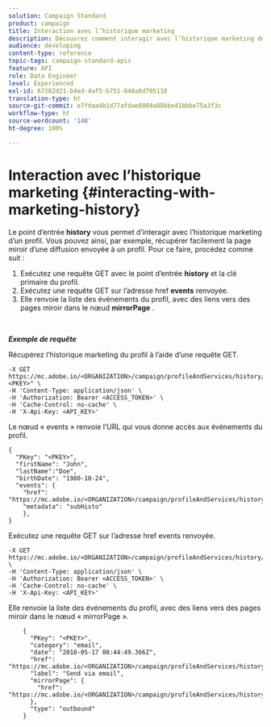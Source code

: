 ```yaml
---
solution: Campaign Standard
product: campaign
title: Interaction avec l’historique marketing
description: Découvrez comment interagir avec l’historique marketing des profils.
audience: developing
content-type: reference
topic-tags: campaign-standard-apis
feature: API
role: Data Engineer
level: Experienced
exl-id: 67282d21-b4ed-4af5-b751-848a6d705118
translation-type: ht
source-git-commit: e7fdaa4b1d77afdae8004a88bbe41bbbe75a3f3c
workflow-type: ht
source-wordcount: '148'
ht-degree: 100%

---
```


# Interaction avec l’historique marketing {#interacting-with-marketing-history}

Le point d’entrée **history** vous permet d’interagir avec l’historique marketing d’un profil.
Vous pouvez ainsi, par exemple, récupérer facilement la page miroir d’une diffusion envoyée à un profil. Pour ce faire, procédez comme suit :

1. Exécutez une requête GET avec le point d’entrée **history** et la clé primaire du profil.
1. Exécutez une requête GET sur l’adresse href **events** renvoyée.
1. Elle renvoie la liste des événements du profil, avec des liens vers des pages miroir dans le nœud **mirrorPage** .

<br/>

***Exemple de requête***

Récupérez l’historique marketing du profil à l’aide d’une requête GET.

```
-X GET https://mc.adobe.io/<ORGANIZATION>/campaign/profileAndServices/history/"<PKEY>" \
-H 'Content-Type: application/json' \
-H 'Authorization: Bearer <ACCESS_TOKEN>' \
-H 'Cache-Control: no-cache' \
-H 'X-Api-Key: <API_KEY>'
```

Le nœud « events » renvoie l’URL qui vous donne accès aux événements du profil.

```
{
  "PKey": "<PKEY>",
  "firstName": "John",
  "lastName":"Doe",
  "birthDate": "1980-10-24",
  "events": {
    "href": "https://mc.adobe.io/<ORGANIZATION>/campaign/profileAndServices/history/<PKEY>/events/",
    "metadata": "subHisto"
    },
}
```

Exécutez une requête GET sur l’adresse href events renvoyée.

```
-X GET https://mc.adobe.io/<ORGANIZATION>/campaign/profileAndServices/history/<PKEY>/events \
-H 'Content-Type: application/json' \
-H 'Authorization: Bearer <ACCESS_TOKEN>' \
-H 'Cache-Control: no-cache' \
-H 'X-Api-Key: <API_KEY>'
```

Elle renvoie la liste des événements du profil, avec des liens vers des pages miroir dans le nœud « mirrorPage ».

```
    {
      "PKey": "<PKEY>",
      "category": "email",
      "date": "2018-05-17 08:44:49.366Z",
      "href": "https://mc.adobe.io/<ORGANIZATION>/campaign/profileAndServices/history/<PKEY>/events/<PKEY>",
      "label": "Send via email",
      "mirrorPage": {
        "href": "https://mc.adobe.io/<ORGANIZATION>/campaign/profileAndServices/history/<PKEY>/events/<PKEY>/mirrorPage/"
      },
      "type": "outbound"
    }
```
